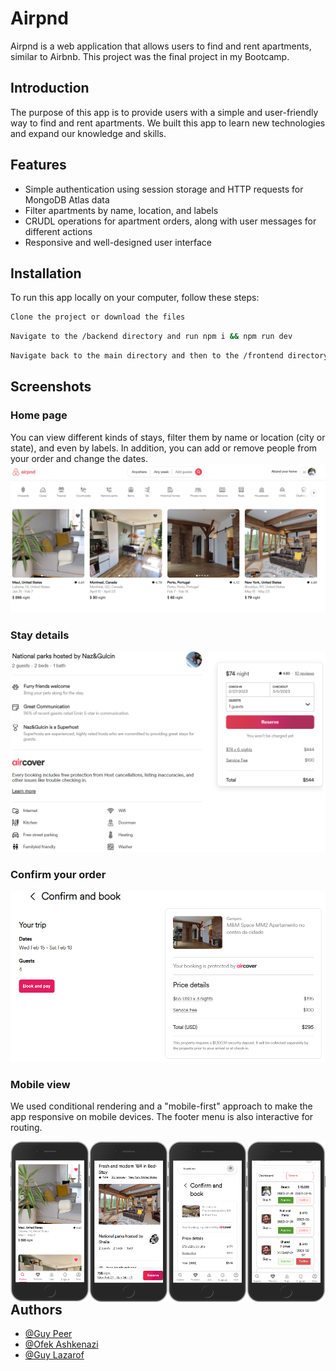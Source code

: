 # Airpnd

Airpnd is a web application that allows users to find and rent apartments, similar to Airbnb. This project was the final project in my Bootcamp.
## Introduction

The purpose of this app is to provide users with a simple and user-friendly way to find and rent apartments. We built this app to learn new technologies and expand our knowledge and skills.
## Features

- Simple authentication using session storage and HTTP requests for MongoDB Atlas data
- Filter apartments by name, location, and labels
- CRUDL operations for apartment orders, along with user messages for different actions
- Responsive and well-designed user interface


## Installation

To run this app locally on your computer, follow these steps:

```bash
Clone the project or download the files
```
```bash
Navigate to the /backend directory and run npm i && npm run dev
```
```bash
Navigate back to the main directory and then to the /frontend directory and run npm i && npm start
```

    
## Screenshots
### Home page
You can view different kinds of stays, filter them by name or location (city or state), and even by labels. In addition, you can add or remove people from your order and change the dates.
![Home page](frontend/src/assets/img/github-screenshots/index.png)

### Stay details

![Stay details](frontend/src/assets/img/github-screenshots/order.png)

### Confirm your order
![Confirm](frontend/src/assets/img/github-screenshots/confirm.png)

### Mobile view
We used conditional rendering and a "mobile-first" approach to make the app responsive on mobile devices. The footer menu is also interactive for routing.

<img src="frontend/src/assets/img/github-screenshots/mobile-new.png" width="25%" style="float: left"/><img src="frontend/src/assets/img/github-screenshots/mobile-details.png" width="25%" style="float: left;"/><img src="frontend/src/assets/img/github-screenshots/mobile-confirm.png" width="25%" style="float: left;"/><img src="frontend/src/assets/img/github-screenshots/mobile-host.png" width="25%" style="float: left;"/>


## Authors
- [@Guy Peer](https://github.com/GuyPeer1)
- [@Ofek Ashkenazi](https://github.com/OfekAshkenazi/)
- [@Guy Lazarof](https://github.com/guy-lazarof)
